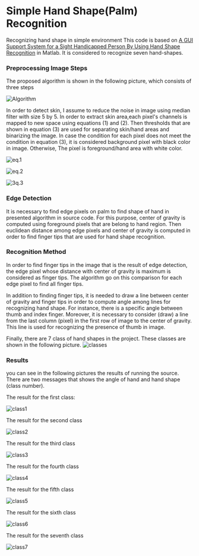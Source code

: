 # Simple Hand Shape(Palm) Recognition
Recognizing hand shape in simple environment
This code is based on [A GUI Support System for a Sight Handicapped Person By Using Hand Shape Recognition](http://ieeexplore.ieee.org/document/976540) in Matlab. It is considered to recognize seven hand-shapes.


### Preprocessing Image Steps

The proposed algorithm is shown in the following picture, which consists of three steps

![Algorithm](https://user-images.githubusercontent.com/15813546/31728332-e49f9e8e-b438-11e7-9433-3f9ba770e88f.png)

In order to detect skin, I assume to reduce the noise in image using median filter with size 5 by 5. In order to extract skin area,each pixel's channels is mapped to new space using equations (1) and (2). Then thresholds that are shown in equation (3) are used for separating skin/hand areas and binarizing the image. In case the condition for each pixel does not meet the condition in equation (3), it is considered background pixel with black color in image. Otherwise, The pixel is foreground/hand area with white color.

![eq.1](https://user-images.githubusercontent.com/15813546/31732892-de1a65f4-b446-11e7-915b-1c356bbd8c12.jpg)

![eq.2](https://user-images.githubusercontent.com/15813546/31732894-e0d6e22c-b446-11e7-8e59-5e7234e1d0a6.jpg)

![3q.3](https://user-images.githubusercontent.com/15813546/31733259-f6ba4006-b447-11e7-8f2c-8e1c4b18b990.jpg)

### Edge Detection

It is necessary to find edge pixels on palm to find shape of hand in presented algorithm in source code. For this purpose, center of gravity is computed using foreground pixels that are belong to hand region. Then euclidean distance among edge pixels and center of gravity is computed in order to find finger tips that are used for hand shape recognition.

### Recognition Method

In order to find finger tips in the image that is the result of edge detection, the edge pixel whose distance with center of gravity is maximum is considered as finger tips. The algorithm go on this comparison for each edge pixel to find all finger tips.

In addition to finding finger tips, it is needed to draw a line between center of gravity and finger tips in order to compute angle among lines for recognizing hand shape. For instance, there is a specific angle between thumb and index finger. Moreover, it is necessary to consider (draw) a line from the last column (pixel) in the first row of image to the center of gravity. This line is used for recognizing the presence of thumb in image.

Finally, there are 7 class of hand shapes in the project. These classes are shown in the following picture.
![classes](https://user-images.githubusercontent.com/15813546/31741263-799986a4-b460-11e7-9716-7e65335ff87d.jpg)

### Results

you can see in the following pictures the results of running the source. There are two messages that shows the angle of hand and hand shape (class number).

The result for the first class:

![class1](https://user-images.githubusercontent.com/15813546/31741525-66653b5e-b461-11e7-9462-248a387c2daa.jpg)

The result for the second class

![class2](https://user-images.githubusercontent.com/15813546/31741526-66a68118-b461-11e7-8321-9a9da298dadc.jpg)

The result for the third class

![class3](https://user-images.githubusercontent.com/15813546/31741527-66e2fea4-b461-11e7-9bf8-6b45faf8a2dc.jpg)

The result for the fourth class

![class4](https://user-images.githubusercontent.com/15813546/31741529-672b3e1c-b461-11e7-8733-2caafbf103ce.jpg)

The result for the fifth class

![class5](https://user-images.githubusercontent.com/15813546/31741530-676e46bc-b461-11e7-82bc-a8b94a0bad4c.jpg)

The result for the sixth class

![class6](https://user-images.githubusercontent.com/15813546/31741531-67c28772-b461-11e7-8c5d-9c4bbc1d70ed.jpg)

The result for the seventh class

![class7](https://user-images.githubusercontent.com/15813546/31741532-680be890-b461-11e7-9b64-bc36bad53b16.jpg)
